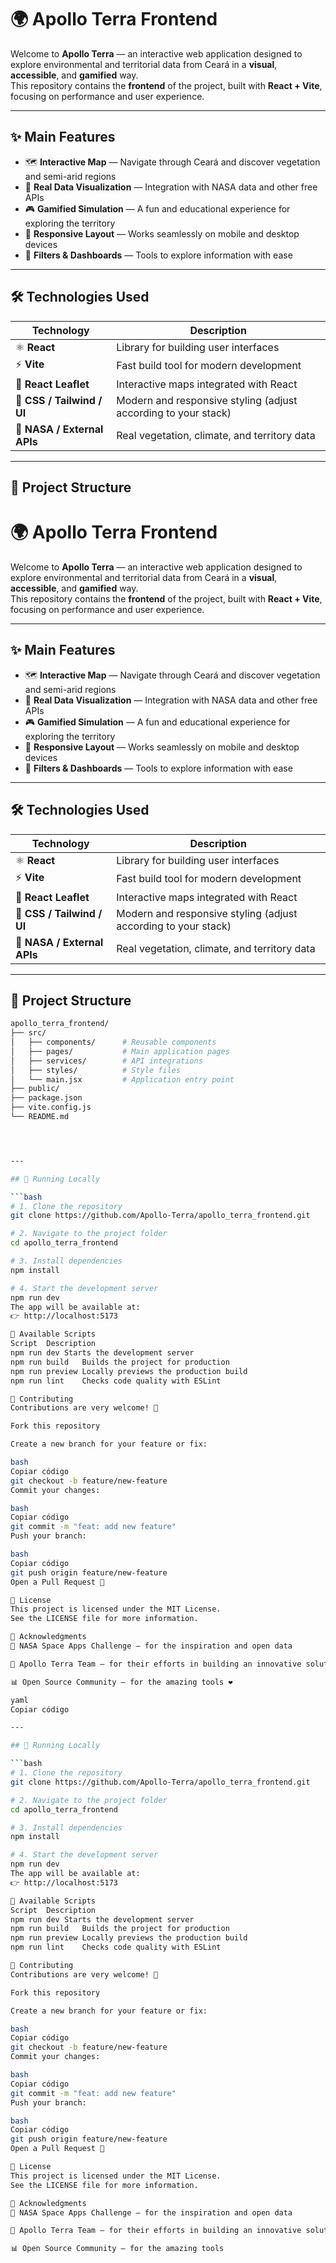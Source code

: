 # 🌍 Apollo Terra Frontend

Welcome to **Apollo Terra** — an interactive web application designed to explore environmental and territorial data from Ceará in a **visual**, **accessible**, and **gamified** way.  
This repository contains the **frontend** of the project, built with **React + Vite**, focusing on performance and user experience.

---

## ✨ Main Features

- 🗺️ **Interactive Map** — Navigate through Ceará and discover vegetation and semi-arid regions  
- 🌿 **Real Data Visualization** — Integration with NASA data and other free APIs  
- 🎮 **Gamified Simulation** — A fun and educational experience for exploring the territory  
- 📱 **Responsive Layout** — Works seamlessly on mobile and desktop devices  
- 🧭 **Filters & Dashboards** — Tools to explore information with ease  

---

## 🛠️ Technologies Used

| Technology             | Description                                                         |
|-------------------------|----------------------------------------------------------------------|
| ⚛️ **React**            | Library for building user interfaces                                |
| ⚡ **Vite**             | Fast build tool for modern development                              |
| 🧭 **React Leaflet**    | Interactive maps integrated with React                              |
| 🎨 **CSS / Tailwind / UI** | Modern and responsive styling (adjust according to your stack)    |
| 📡 **NASA / External APIs** | Real vegetation, climate, and territory data                     |

---

## 📁 Project Structure

# 🌍 Apollo Terra Frontend

Welcome to **Apollo Terra** — an interactive web application designed to explore environmental and territorial data from Ceará in a **visual**, **accessible**, and **gamified** way.  
This repository contains the **frontend** of the project, built with **React + Vite**, focusing on performance and user experience.

---

## ✨ Main Features

- 🗺️ **Interactive Map** — Navigate through Ceará and discover vegetation and semi-arid regions  
- 🌿 **Real Data Visualization** — Integration with NASA data and other free APIs  
- 🎮 **Gamified Simulation** — A fun and educational experience for exploring the territory  
- 📱 **Responsive Layout** — Works seamlessly on mobile and desktop devices  
- 🧭 **Filters & Dashboards** — Tools to explore information with ease  

---

## 🛠️ Technologies Used

| Technology             | Description                                                         |
|-------------------------|----------------------------------------------------------------------|
| ⚛️ **React**            | Library for building user interfaces                                |
| ⚡ **Vite**             | Fast build tool for modern development                              |
| 🧭 **React Leaflet**    | Interactive maps integrated with React                              |
| 🎨 **CSS / Tailwind / UI** | Modern and responsive styling (adjust according to your stack)    |
| 📡 **NASA / External APIs** | Real vegetation, climate, and territory data                     |

---

## 📁 Project Structure

```bash
apollo_terra_frontend/
├── src/
│   ├── components/      # Reusable components
│   ├── pages/           # Main application pages
│   ├── services/        # API integrations
│   ├── styles/          # Style files
│   └── main.jsx         # Application entry point
├── public/
├── package.json
├── vite.config.js
└── README.md




---

## 🚀 Running Locally

```bash
# 1. Clone the repository
git clone https://github.com/Apollo-Terra/apollo_terra_frontend.git

# 2. Navigate to the project folder
cd apollo_terra_frontend

# 3. Install dependencies
npm install

# 4. Start the development server
npm run dev
The app will be available at:
👉 http://localhost:5173

🧪 Available Scripts
Script	Description
npm run dev	Starts the development server
npm run build	Builds the project for production
npm run preview	Locally previews the production build
npm run lint	Checks code quality with ESLint

🤝 Contributing
Contributions are very welcome! 💬

Fork this repository

Create a new branch for your feature or fix:

bash
Copiar código
git checkout -b feature/new-feature
Commit your changes:

bash
Copiar código
git commit -m "feat: add new feature"
Push your branch:

bash
Copiar código
git push origin feature/new-feature
Open a Pull Request 🚀

📜 License
This project is licensed under the MIT License.
See the LICENSE file for more information.

🌟 Acknowledgments
🚀 NASA Space Apps Challenge — for the inspiration and open data

🧠 Apollo Terra Team — for their efforts in building an innovative solution

📊 Open Source Community — for the amazing tools ❤️

yaml
Copiar código

---

## 🚀 Running Locally

```bash
# 1. Clone the repository
git clone https://github.com/Apollo-Terra/apollo_terra_frontend.git

# 2. Navigate to the project folder
cd apollo_terra_frontend

# 3. Install dependencies
npm install

# 4. Start the development server
npm run dev
The app will be available at:
👉 http://localhost:5173

🧪 Available Scripts
Script	Description
npm run dev	Starts the development server
npm run build	Builds the project for production
npm run preview	Locally previews the production build
npm run lint	Checks code quality with ESLint

🤝 Contributing
Contributions are very welcome! 💬

Fork this repository

Create a new branch for your feature or fix:

bash
Copiar código
git checkout -b feature/new-feature
Commit your changes:

bash
Copiar código
git commit -m "feat: add new feature"
Push your branch:

bash
Copiar código
git push origin feature/new-feature
Open a Pull Request 🚀

📜 License
This project is licensed under the MIT License.
See the LICENSE file for more information.

🌟 Acknowledgments
🚀 NASA Space Apps Challenge — for the inspiration and open data

🧠 Apollo Terra Team — for their efforts in building an innovative solution

📊 Open Source Community — for the amazing tools 
